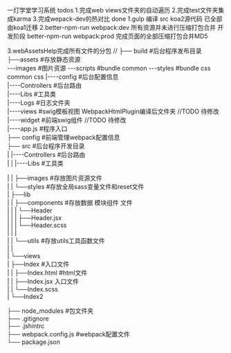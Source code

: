一灯学堂学习系统 
todos
1.完成web views文件夹的自动遍历
2.完成test文件夹集成karma
3.完成wepack-dev的热对比
done
1.gulp 编译 src koa2源代码 已全部由koa1迁移
2.better-npm-run webpack:dev
所有资源并未进行压缩打包合并 开发阶段
better-npm-run webpack:prod
完成页面的全部压缩打包合并MD5

3.webAssetsHelp完成所有文件的分包
// ├── build                #后台程序发布目录  
           ├──assets           #存放静态资源  
               ---images        #图片资源
               ---scripts       #bundle common
               ---styles        #bundle css common css
           |----config          #后台配置信息  
           |----Controllers     #后台路由          
           |----Libs            #工具类          
           |----Logs            #日志文件夹          
           |----views           #swig模板视图 WebpackHtmlPlugin编译后文件夹 //TODO 待修改
           |----widget          #前端swig组件 //TODO 待修改             
           |----app.js          #程序入口              
   ├── config                #前端管理webpack配置信息  
   ├── src                  #后台程序开发目录  
|          |----Controllers       #后台路由  
|   |      |----Libs            #工具类          
          
|   |       ├──images       #存放图片资源文件  
|   |       └──styles       #存放全局sass变量文件和reset文件  
|       ├──lib  
|   |   ├──components   #存放数据 模块组件 文件  
|   |   |   └──Header  
|   |   |       ├──Header.jsx  
|   |   |       └──Header.scss  
|   |   |     
|   |   └──utils        #存放utils工具函数文件  
|   |  
|       └──views  
|           ├──Index        #入口文件  
|       |      ├──Index.html #html文件  
|       |      ├──Index.jsx  入口文件  
|       |      └──Index.scss  
|          └──Index2  
   
   ├── node_modules        #包文件夹  
   ├── .gitignore     
   ├── .jshintrc      
   ├── webpack.config.js   #webpack配置文件  
   └── package.json  
